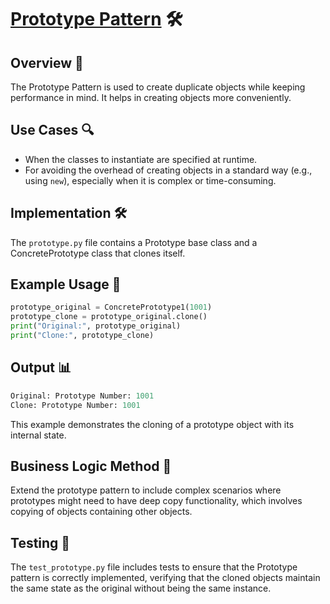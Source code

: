 # [Prototype Pattern](../) 🛠️

## Overview 📖
The Prototype Pattern is used to create duplicate objects while keeping performance in mind. It helps in creating objects more conveniently.

## Use Cases 🔍
- When the classes to instantiate are specified at runtime.
- For avoiding the overhead of creating objects in a standard way (e.g., using `new`), especially when it is complex or time-consuming.

## Implementation 🛠️
The `prototype.py` file contains a Prototype base class and a ConcretePrototype class that clones itself.

## Example Usage 📝
```python
prototype_original = ConcretePrototype1(1001)
prototype_clone = prototype_original.clone()
print("Original:", prototype_original)
print("Clone:", prototype_clone)
```
## Output 📊
```python
Original: Prototype Number: 1001
Clone: Prototype Number: 1001
```
This example demonstrates the cloning of a prototype object with its internal state.

## Business Logic Method 🧠
Extend the prototype pattern to include complex scenarios where prototypes might need to have deep copy functionality, which involves copying of objects containing other objects.

## Testing 🧪
The `test_prototype.py` file includes tests to ensure that the Prototype pattern is correctly implemented, verifying that the cloned objects maintain the same state as the original without being the same instance.
